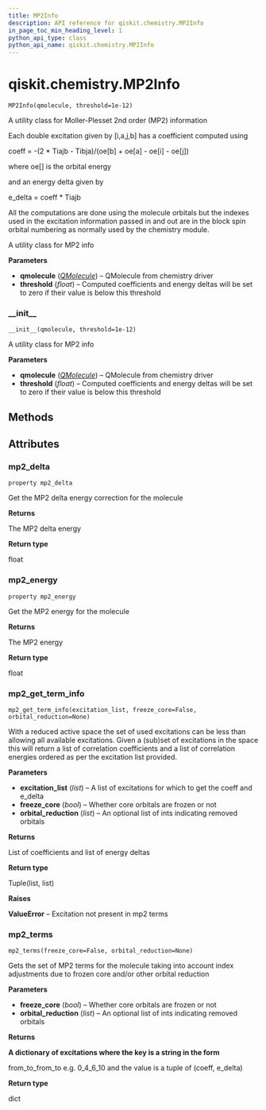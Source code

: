 ```yaml
---
title: MP2Info
description: API reference for qiskit.chemistry.MP2Info
in_page_toc_min_heading_level: 1
python_api_type: class
python_api_name: qiskit.chemistry.MP2Info
---
```


# qiskit.chemistry.MP2Info

<span id="qiskit.chemistry.MP2Info" />

`MP2Info(qmolecule, threshold=1e-12)`

A utility class for Moller-Plesset 2nd order (MP2) information

Each double excitation given by \[i,a,j,b] has a coefficient computed using

coeff = -(2 \* Tiajb - Tibja)/(oe\[b] + oe\[a] - oe\[i] - oe\[j])

where oe\[] is the orbital energy

and an energy delta given by

e\_delta = coeff \* Tiajb

All the computations are done using the molecule orbitals but the indexes used in the excitation information passed in and out are in the block spin orbital numbering as normally used by the chemistry module.

A utility class for MP2 info

**Parameters**

*   **qmolecule** ([*QMolecule*](qiskit.chemistry.QMolecule "qiskit.chemistry.QMolecule")) – QMolecule from chemistry driver
*   **threshold** (*float*) – Computed coefficients and energy deltas will be set to zero if their value is below this threshold

### \_\_init\_\_

<span id="qiskit.chemistry.MP2Info.__init__" />

`__init__(qmolecule, threshold=1e-12)`

A utility class for MP2 info

**Parameters**

*   **qmolecule** ([*QMolecule*](qiskit.chemistry.QMolecule "qiskit.chemistry.QMolecule")) – QMolecule from chemistry driver
*   **threshold** (*float*) – Computed coefficients and energy deltas will be set to zero if their value is below this threshold

## Methods

## Attributes

### mp2\_delta

<span id="qiskit.chemistry.MP2Info.mp2_delta" />

`property mp2_delta`

Get the MP2 delta energy correction for the molecule

**Returns**

The MP2 delta energy

**Return type**

float

### mp2\_energy

<span id="qiskit.chemistry.MP2Info.mp2_energy" />

`property mp2_energy`

Get the MP2 energy for the molecule

**Returns**

The MP2 energy

**Return type**

float

### mp2\_get\_term\_info

<span id="qiskit.chemistry.MP2Info.mp2_get_term_info" />

`mp2_get_term_info(excitation_list, freeze_core=False, orbital_reduction=None)`

With a reduced active space the set of used excitations can be less than allowing all available excitations. Given a (sub)set of excitations in the space this will return a list of correlation coefficients and a list of correlation energies ordered as per the excitation list provided.

**Parameters**

*   **excitation\_list** (*list*) – A list of excitations for which to get the coeff and e\_delta
*   **freeze\_core** (*bool*) – Whether core orbitals are frozen or not
*   **orbital\_reduction** (*list*) – An optional list of ints indicating removed orbitals

**Returns**

List of coefficients and list of energy deltas

**Return type**

Tuple(list, list)

**Raises**

**ValueError** – Excitation not present in mp2 terms

### mp2\_terms

<span id="qiskit.chemistry.MP2Info.mp2_terms" />

`mp2_terms(freeze_core=False, orbital_reduction=None)`

Gets the set of MP2 terms for the molecule taking into account index adjustments due to frozen core and/or other orbital reduction

**Parameters**

*   **freeze\_core** (*bool*) – Whether core orbitals are frozen or not
*   **orbital\_reduction** (*list*) – An optional list of ints indicating removed orbitals

**Returns**

**A dictionary of excitations where the key is a string in the form**

from\_to\_from\_to e.g. 0\_4\_6\_10 and the value is a tuple of (coeff, e\_delta)

**Return type**

dict

